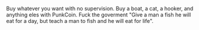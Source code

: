 Buy whatever you want with no supervision. Buy a boat, a cat, a hooker, and anything eles with PunkCoin. Fuck the goverment "Give a man a fish he will eat for a day, but teach a man to fish and he will eat for life".
